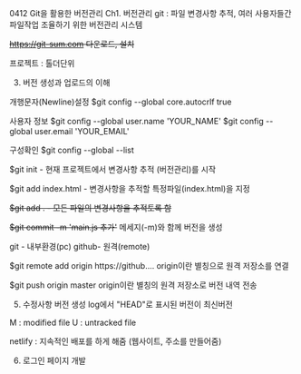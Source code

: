 0412
Git을 활용한 버전관리
Ch1. 버전관리
git : 파일 변경사항 추적, 
여러 사용자들간 파일작업 조율하기 위한
버전관리 시스템

~~https://git-sum.com 다운로드, 설치~~

프로젝트 : 톨더단위

03. 버전 생성과 업로드의 이해

개행문자(Newline)설정
$git config --global core.autocrlf true

사용자 정보
$git config --global user.name 'YOUR_NAME'
$git config --global user.email 'YOUR_EMAIL'

구성확인
$git config --global --list


$git init - 현재 프로젝트에서 변경사항 추적
(버전관리)를 시작

$git add index.html - 변경사항을 추적할
특정파일(index.html)을 지정

~~$git add . - 모든 파일의 변경사항을 추적토록 함~~

~~$git commit -m 'main.js 추가'~~
메세지(-m)와 함께 버전을 생성

git - 내부환경(pc)
github- 원격(remote)

$git remote add origin https://github....
origin이란 별칭으로 원격 저장소를 연결

$git push origin master
origin이란 별칭의 원격 저장소로 버전 내역 전송

05. 수정사항 버전 생성
log에서 "HEAD"로 표시된 버전이 최신버전

M : modified file
U : untracked file

netlify : 지속적인 배포를 하게 해줌
(웹사이트, 주소를 만들어줌)

06. 로그인 페이지 개발

